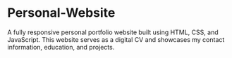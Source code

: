 # Personal-Website
A fully responsive personal portfolio website built using HTML, CSS, and JavaScript. This website serves as a digital CV and showcases my contact information, education, and projects. 
